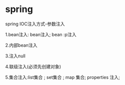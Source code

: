 # spring
spring
IOC注入方式-参数注入

1.bean注入: bean注入; bean :p注入

2.内部bean注入

3.注入null

4.联级注入(必须先创建对象)

5.集合注入:list集合 ; set集合 ; map 集合; properties 注入;
